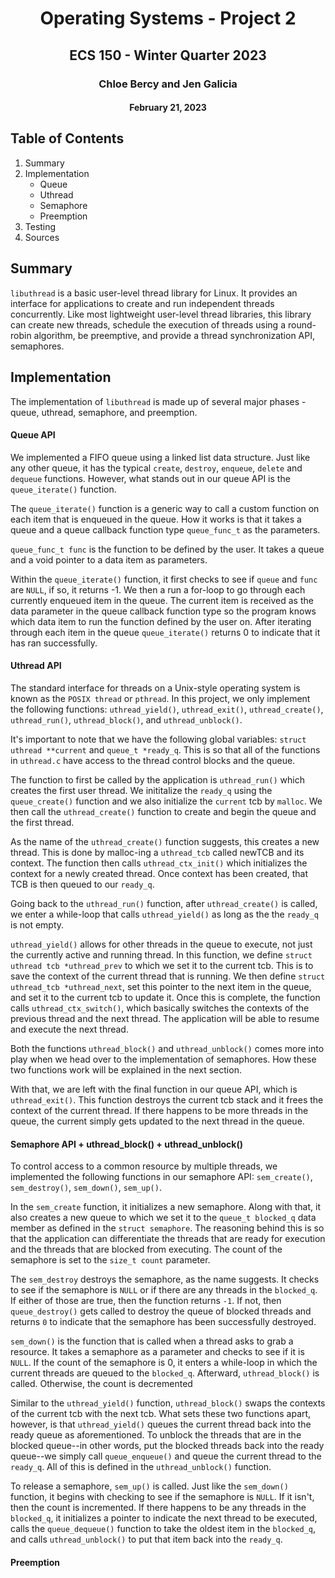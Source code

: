 <h1 align = "center"> Operating Systems - Project 2 </h1>
<h2 align = "center"> ECS 150 - Winter Quarter 2023 </h2>
<h3 align = "center"> Chloe Bercy and Jen Galicia </h3>
<h4 align = "center"> February 21, 2023 </h4>

## Table of Contents
1. Summary
2. Implementation
    * Queue
    * Uthread
    * Semaphore
    * Preemption
3. Testing
4. Sources

## Summary
`libuthread` is a basic user-level thread library for Linux. It provides an interface for applications to create and run independent threads concurrently. Like most lightweight user-level thread libraries, this library can create new threads, schedule the execution of threads using a round-robin algorithm, be preemptive, and provide a thread synchronization API, semaphores.

## Implementation
The implementation of `libuthread` is made up of several major phases - queue, uthread, semaphore, and preemption.

#### Queue API
We implemented a FIFO queue using a linked list data structure. Just like any other queue, it has the typical `create`, `destroy`, `enqueue`, `delete` and `dequeue` functions. However, what stands out in our queue API is the `queue_iterate()` function.

The `queue_iterate()` function is a generic way to call a custom function on each item that is enqueued in the queue. How it works is that it takes a queue and a queue callback function type `queue_func_t` as the parameters. 

`queue_func_t func` is the function to be defined by the user. It takes a queue and a void pointer to a data item as parameters. 

Within the `queue_iterate()` function, it first checks to see if `queue` and `func` are `NULL`, if so, it returns -1. We then a run a for-loop to go through each currently enqueued item in the queue. The current item is received as the data parameter in the queue callback function type so the program knows which data item to run the function defined by the user on. After iterating through each item in the queue `queue_iterate()` returns 0 to indicate that it has ran successfully. 

#### Uthread API
The standard interface for threads on a Unix-style operating system is known as the `POSIX thread` or `pthread`. In this project, we only implement the following functions: `uthread_yield()`, `uthread_exit()`, `uthread_create()`, `uthread_run()`, `uthread_block()`, and `uthread_unblock()`.

It's important to note that we have the following global variables: `struct uthread **current` and `queue_t *ready_q`. This is so that all of the functions in `uthread.c` have access to the thread control blocks and the queue. 

The function to first be called by the application is `uthread_run()` which creates the first user thread. We inititalize the `ready_q` using the `queue_create()` function and we also initialize the `current` tcb by `malloc`. We then call the `uthread_create()` function to create and begin the queue and the first thread. 

As the name of the `uthread_create()` function suggests, this creates a new thread. This is done by malloc-ing a `uthread_tcb` called newTCB and its context. The function then calls `uthread_ctx_init()` which initializes the context for a newly created thread. Once context has been created, that TCB is then queued to our `ready_q`.

Going back to the `uthread_run()` function, after `uthread_create()` is called, we enter a while-loop that calls `uthread_yield()` as long as the the `ready_q` is not empty. 

`uthread_yield()` allows for other threads in the queue to execute, not just the currently active and running thread. In this function, we define `struct uthread tcb *uthread_prev` to which we set it to the current tcb. This is to save the context of the current thread that is running. We then define `struct uthread_tcb *uthread_next`, set this pointer to the next item in the queue, and set it to the current tcb to update it. Once this is complete, the function calls `uthread_ctx_switch()`, which basically switches the contexts of the previous thread and the next thread. The application will be able to resume and execute the next thread. 

Both the functions `uthread_block()` and `uthread_unblock()` comes more into play when we head over to the implementation of semaphores. How these two functions work will be explained in the next section.

With that, we are left with the final function in our queue API, which is `uthread_exit()`. This function destroys the current tcb stack and it frees the context of the current thread. If there happens to be more threads in the queue, the current simply gets updated to the next thread in the queue. 

#### Semaphore API + uthread_block() + uthread_unblock()
To control access to a common resource by multiple threads, we implemented the following functions in our semaphore API: `sem_create()`, `sem_destroy()`, `sem_down()`, `sem_up()`.

In the `sem_create` function, it initializes a new semaphore. Along with that, it also creates a new queue to which we set it to the `queue_t blocked_q` data member as defined in the `struct semaphore`. The reasoning behind this is so that the application can differentiate the threads that are ready for execution and the threads that are blocked from executing. The count of the semaphore is set to the `size_t count` parameter. 

The `sem_destroy` destroys the semaphore, as the name suggests. It checks to see if the semaphore is `NULL` or if there are any threads in the `blocked_q`. If either of those are true, then the function returns `-1`. If not, then `queue_destroy()` gets called to destroy the queue of blocked threads and returns `0` to indicate that the semaphore has been successfully destroyed. 

`sem_down()` is the function that is called when a thread asks to grab a resource. It takes a semaphore as a parameter and checks to see if it is `NULL`. If the count of the semaphore is 0, it enters a while-loop in which the current threads are queued to the `blocked_q`. Afterward, `uthread_block()` is called. Otherwise, the count is decremented 

Similar to the `uthread_yield()` function, `uthread_block()` swaps the contexts of the current tcb with the next tcb. What sets these two functions apart, however, is that `uthread_yield()` queues the current thread back into the ready queue as aforementioned. To unblock the threads that are in the blocked queue--in other words, put the blocked threads back into the ready queue--we simply call `queue_enqueue()` and queue the current thread to the `ready_q`. All of this is defined in the `uthread_unblock()` function. 

To release a semaphore, `sem_up()` is called. Just like the `sem_down()` function, it begins with checking to see if the semaphore is `NULL`. If it isn't, then the count is incremented. If there happens to be any threads in the `blocked_q`, it initializes a pointer to indicate the next thread to be executed, calls the `queue_dequeue()` function to take the oldest item in the `blocked_q`, and calls `uthread_unblock()` to put that item back into the `ready_q`.

#### Preemption